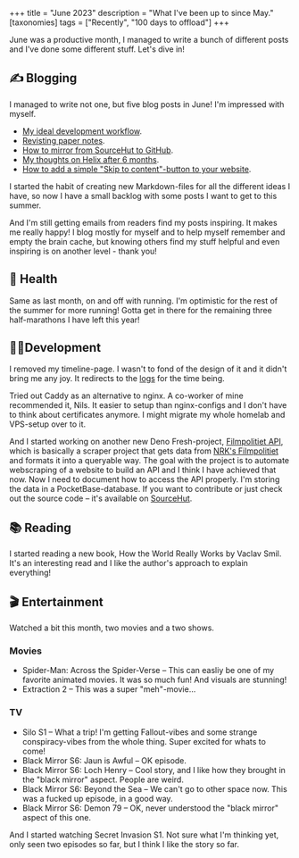 +++
title = "June 2023"
description = "What I've been up to since May."
[taxonomies]
tags = ["Recently", "100 days to offload"]
+++

June was a productive month, I managed to write a bunch of different posts and
I've done some different stuff. Let's dive in!

## ✍️ Blogging

I managed to write not one, but five blog posts in June! I'm impressed with
myself.

- [My ideal development workflow](@/blog/2023-06-06-my-ideal-development-workflow.md).
- [Revisting paper notes](@/blog/2023-06-07-revisiting-paper-notes.md).
- [How to mirror from SourceHut to GitHub](@/blog/2023-06-18-mirror-sourcehut-to-github.md).
- [My thoughts on Helix after 6 months](@/blog/2023-06-19-my-thoughts-on-helix-after-6-months.md).
- [How to add a simple "Skip to content"-button to your website](@/blog/2023-06-25-simple-skip-to-content.md).

I started the habit of creating new Markdown-files for all the different ideas I
have, so now I have a small backlog with some posts I want to get to this
summer.

And I'm still getting emails from readers find my posts inspiring. It makes me
really happy! I blog mostly for myself and to help myself remember and empty the
brain cache, but knowing others find my stuff helpful and even inspiring is on
another level - thank you!

## 💪 Health

Same as last month, on and off with running. I'm optimistic for the rest of the
summer for more running! Gotta get in there for the remaining three
half-marathons I have left this year!

## 👨‍💻Development

I removed my timeline-page. I wasn't to fond of the design of it and it didn't
bring me any joy. It redirects to the [logs](@/logs/_index.md) for the time
being.

Tried out Caddy as an alternative to nginx. A co-worker of mine recommended it,
Nils. It easier to setup than nginx-configs and I don't have to think about
certificates anymore. I might migrate my whole homelab and VPS-setup over to it.

And I started working on another new Deno Fresh-project,
[Filmpolitiet API](https://filmpolitiet.wyd.no/), which is basically a scraper
project that gets data from [NRK's Filmpolitiet](https://p3.no/filmpolitiet/)
and formats it into a queryable way. The goal with the project is to automate
webscraping of a website to build an API and I think I have achieved that now.
Now I need to document how to access the API properly. I'm storing the data in a
PocketBase-database. If you want to contribute or just check out the source code
– it's available on [SourceHut](https://sr.ht/~timharek/filmpolitiet-api/).

## 📚 Reading

I started reading a new book, How the World Really Works by Vaclav Smil. It's an
interesting read and I like the author's approach to explain everything!

## 🎬 Entertainment

Watched a bit this month, two movies and a two shows.

### Movies

- Spider-Man: Across the Spider-Verse – This can easliy be one of my favorite
  animated movies. It was so much fun! And visuals are stunning!
- Extraction 2 – This was a super "meh"-movie...

### TV

- Silo S1 – What a trip! I'm getting Fallout-vibes and some strange
  conspiracy-vibes from the whole thing. Super excited for whats to come!
- Black Mirror S6: Jaun is Awful – OK episode.
- Black Mirror S6: Loch Henry – Cool story, and I like how they brought in the
  "black mirror" aspect. People are weird.
- Black Mirror S6: Beyond the Sea – We can't go to other space now. This was a
  fucked up episode, in a good way.
- Black Mirror S6: Demon 79 – OK, never understood the "black mirror" aspect of
  this one.

And I started watching Secret Invasion S1. Not sure what I'm thinking yet, only
seen two episodes so far, but I think I like the story so far.
